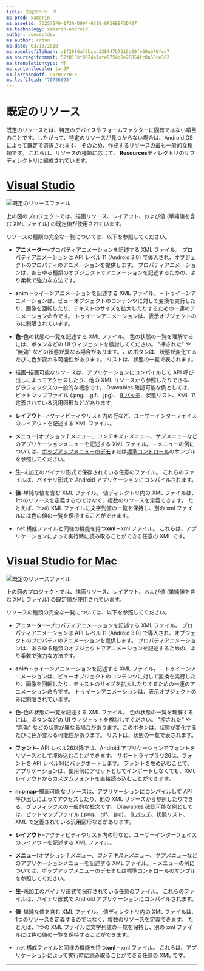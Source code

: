 ```yaml
---
title: 既定のリソース
ms.prod: xamarin
ms.assetid: 762572F0-173A-D994-0510-8F36BEF3D487
ms.technology: xamarin-android
author: conceptdev
ms.author: crdun
ms.date: 03/13/2018
ms.openlocfilehash: a1f2016af3bcac338f47b7315a26fe50ae76fee7
ms.sourcegitcommit: 57f815bf0024b1afe9754c0e28054fc0a53ce302
ms.translationtype: MT
ms.contentlocale: ja-JP
ms.lasthandoff: 09/06/2019
ms.locfileid: "70755095"
---
```

# <a name="default-resources"></a>既定のリソース

既定のリソースとは、特定のデバイスやフォームファクターに固有ではない項目のことです。したがって、特定のリソースが見つからない場合は、Android OS によって既定で選択されます。 そのため、作成するリソースの最も一般的な種類です。 これらは、リソースの種類に応じて、 **Resources**ディレクトリのサブディレクトリに編成されています。

# <a name="visual-studiotabwindows"></a>[Visual Studio](#tab/windows)

![既定のリソースファイル](default-resources-images/01-resource-files-vs.png)

上の図のプロジェクトでは、描画リソース、レイアウト、および値 (単純値を含む XML ファイル) の既定値が使用されています。

リソースの種類の完全な一覧については、以下を参照してください。

- **アニメーター**&ndash;プロパティアニメーションを記述する XML ファイル。
   プロパティアニメーションは API レベル 11 (Android 3.0) で導入され、オブジェクトのプロパティのアニメーションを提供します。 プロパティアニメーションは、あらゆる種類のオブジェクトでアニメーションを記述するための、より柔軟で強力な方法です。

- **anim**トゥイーンアニメーションを記述する XML ファイル。 &ndash; トゥイーンアニメーションは、ビューオブジェクトのコンテンツに対して変換を実行したり、画像を回転したり、テキストのサイズを拡大したりするための一連のアニメーション命令です。 トゥイーンアニメーションは、表示オブジェクトのみに制限されています。

- **色**&ndash;色の状態の一覧を記述する XML ファイル。 色の状態の一覧を理解するには、ボタンなどの UI ウィジェットを検討してください。
   "押された" や "無効" などの状態が異なる場合があります。このボタンは、状態が変化するたびに色が変わる可能性があります。 リストは、状態の一覧で表されます。

- 描画&ndash;描画可能なリソースは、アプリケーションにコンパイルして API 呼び出しによってアクセスしたり、他の XML リソースから参照したりできる、グラフィックスの一般的な概念です。
   Drawables 確認可能な例としては、ビットマップファイル (.png、.gif、.jpg)、 [9 パッチ](https://developer.android.com/guide/topics/graphics/2d-graphics.html#nine-patch)、状態リスト、XML で定義されている汎用図形などがあります。

- **レイアウト**&ndash;アクティビティやリスト内の行など、ユーザーインターフェイスのレイアウトを記述する XML ファイル。

- **メニュー**[オプション *] メニュー*、*コンテキストメニュー*、*サブメニュー*などのアプリケーションメニューを記述する XML ファイル。 &ndash; メニューの例については、[ポップアップメニューのデモ](https://docs.microsoft.com/samples/xamarin/monodroid-samples/popupmenudemo)または[標準コントロール](https://docs.microsoft.com/samples/xamarin/mobile-samples/standardcontrols/)のサンプルを参照してください。

- **生**&ndash;未加工のバイナリ形式で保存されている任意のファイル。 これらのファイルは、バイナリ形式で Android アプリケーションにコンパイルされます。

- **値**&ndash;単純な値を含む XML ファイル。 値ディレクトリ内の XML ファイルは、1つのリソースを定義するのではなく、複数のリソースを定義できます。 たとえば、1つの XML ファイルに文字列値の一覧を保持し、別の xml ファイルには色の値の一覧を保持することができます。

- .net 構成ファイルと同様の機能を持つ**xml** &ndash; xml ファイル。 これらは、アプリケーションによって実行時に読み取ることができる任意の XML です。

# <a name="visual-studio-for-mactabmacos"></a>[Visual Studio for Mac](#tab/macos)

![既定のリソースファイル](default-resources-images/01-resource-files-xs.png)

上の図のプロジェクトでは、描画リソース、レイアウト、および値 (単純値を含む XML ファイル) の既定値が使用されています。

リソースの種類の完全な一覧については、以下を参照してください。

- **アニメーター**&ndash;プロパティアニメーションを記述する XML ファイル。
   プロパティアニメーションは API レベル 11 (Android 3.0) で導入され、オブジェクトのプロパティのアニメーションを提供します。 プロパティアニメーションは、あらゆる種類のオブジェクトでアニメーションを記述するための、より柔軟で強力な方法です。

- **anim**トゥイーンアニメーションを記述する XML ファイル。 &ndash; トゥイーンアニメーションは、ビューオブジェクトのコンテンツに対して変換を実行したり、画像を回転したり、テキストのサイズを拡大したりするための一連のアニメーション命令です。 トゥイーンアニメーションは、表示オブジェクトのみに制限されています。

- **色**&ndash;色の状態の一覧を記述する XML ファイル。 色の状態の一覧を理解するには、ボタンなどの UI ウィジェットを検討してください。
   "押された" や "無効" などの状態が異なる場合があります。このボタンは、状態が変化するたびに色が変わる可能性があります。 リストは、状態の一覧で表されます。

- **フォント**&ndash; API レベル26以降では、Android アプリケーションでフォントをリソースとして埋め込むことができます。 サポートライブラリ26は、フォントを API レベル14にバックポートします。 フォントを埋め込むことで、アプリケーションは、使用前にアセットとしてインポートしなくても、XML レイアウトからカスタムフォントを直接読み込むことができます。

- **mipmap**&ndash;描画可能なリソースは、アプリケーションにコンパイルして API 呼び出しによってアクセスしたり、他の XML リソースから参照したりできる、グラフィックスの一般的な概念です。
   Drawables 確認可能な例としては、ビットマップファイル (.png、.gif、.jpg)、 [9 パッチ](https://developer.android.com/guide/topics/graphics/2d-graphics.html#nine-patch)、状態リスト、XML で定義されている汎用図形などがあります。

- **レイアウト**&ndash;アクティビティやリスト内の行など、ユーザーインターフェイスのレイアウトを記述する XML ファイル。

- **メニュー**[オプション *] メニュー*、*コンテキストメニュー*、*サブメニュー*などのアプリケーションメニューを記述する XML ファイル。 &ndash; メニューの例については、[ポップアップメニューのデモ](https://docs.microsoft.com/samples/xamarin/monodroid-samples/popupmenudemo)または[標準コントロール](https://docs.microsoft.com/samples/xamarin/mobile-samples/standardcontrols/)のサンプルを参照してください。

- **生**&ndash;未加工のバイナリ形式で保存されている任意のファイル。 これらのファイルは、バイナリ形式で Android アプリケーションにコンパイルされます。

- **値**&ndash;単純な値を含む XML ファイル。 値ディレクトリ内の XML ファイルは、1つのリソースを定義するのではなく、複数のリソースを定義できます。 たとえば、1つの XML ファイルに文字列値の一覧を保持し、別の xml ファイルには色の値の一覧を保持することができます。

- .net 構成ファイルと同様の機能を持つ**xml** &ndash; xml ファイル。 これらは、アプリケーションによって実行時に読み取ることができる任意の XML です。

-----
